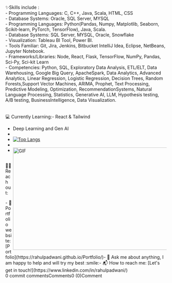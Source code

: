 <br>
✨Skills include :<br>
- Programming Languages: C, C++, Java, Scala, HTML, CSS<br>
- Database Systems: Oracle, SQL Server, MYSQL<br>
- Programming Languages: Python(Pandas, Numpy, Matplotlib, Seaborn, Scikit-learn, PyTorch, TensorFlow), Java, Scala.<br>
- Database Systems: SQL Server, MYSQL, Oracle, Snowflake<br>
- Visualization: Tableau BI Tool, Power BI.<br>
- Tools Familiar: Git, Jira, Jenkins, Bitbucket IntelliJ Idea, Eclipse, NetBeans, Jupyter Notebook.<br>
- Frameworks/Libraries: Node, React, Flask, TensorFlow, NumPy, Pandas, Sci-Py, Sci-kit Learn <br>
- Competencies: Python, SQL, Exploratory Data Analysis, ETL/ELT, Data Warehousing, Google Big Query, ApacheSpark, Data Analytics, Advanced Analytics, Linear Regression, Logistic Regression, Decision Trees, Random Forests,Support Vector Machines, ARIMA, Prophet, Text Processing, Predictive Modeling, Optimization, RecommendationSystems, Natural Language Processing, Statistics, Generative AI, LLM, Hypothesis testing, A/B testing, BusinessIntelligence, Data Visualization.<br><br><br>💻 Currently Learning:- React & Tailwind           

- Deep Learning and Gen AI
- <!--- Adding language github stats-->
- [![Top Langs](https://github-readme-stats.vercel.app/api/top-langs/?username=rahulpadwani&layout=compact&hide=jupyter%20notebook,SCSS,HCL)](https://github.com/anuraghazra/github-readme-stats)
- <!-- code gif-->
- <img align="right" alt="GIF" src="./code.gif" width="500" height="320" />
<br>
🙋‍♂️ Reach out:
<br>


</p>- 🎯 Portfolio website: [Portfolio](https://rahulpadwani.github.io/Portfolio/)- 
💬 Ask me about anything, I am happy to help and will try my best :smile:- 
📬 How to reach me: [Let's get in touch!](https://www.linkedin.com/in/rahulpadwani/)
<br>
0 commit commentsComments0 (0)Comment
